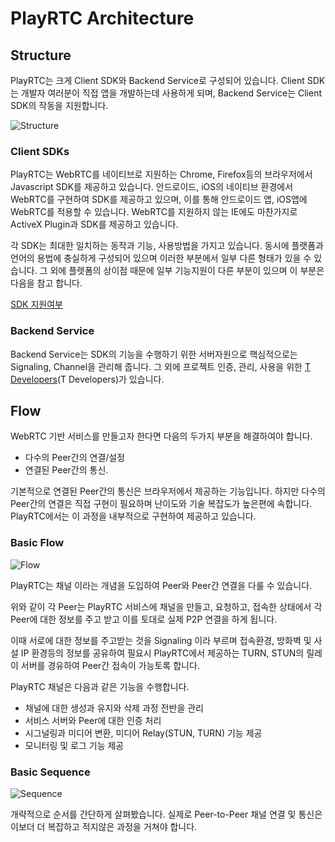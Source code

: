 # PlayRTC Architecture


## Structure

PlayRTC는 크게 Client SDK와 Backend Service로 구성되어 있습니다. Client SDK는 개발자 여러분이 직접 앱을 개발하는데 사용하게 되며, Backend Service는 Client SDK의 작동을 지원합니다.

![Structure](https://docs.google.com/drawings/d/1DdL1798xUbbPbDsWn0048TNgSoPBBu0OTrjc-llauII/pub?w=760&h=685)


### Client SDKs
PlayRTC는 WebRTC를 네이티브로 지원하는 Chrome, Firefox등의 브라우저에서 Javascript SDK를 제공하고 있습니다. 안드로이드, iOS의 네이티브 환경에서 WebRTC를 구현하여 SDK를 제공하고 있으며, 이를 통해 안드로이드 앱, iOS앱에 WebRTC를 적용할 수 있습니다. WebRTC를 지원하지 않는 IE에도 마찬가지로 ActiveX Plugin과 SDK를 제공하고 있습니다.

각 SDK는 최대한 일치하는 동작과 기능, 사용방법을 가지고 있습니다. 동시에 플랫폼과 언어의 용법에 충실하게 구성되어 있으며 이러한 부분에서 일부 다른 형태가 있을 수 있습니다. 그 외에 플렛폼의 상이점 때문에 일부 기능지원이 다른 부분이 있으며 이 부분은 다음을 참고 합니다.

[SDK 지원여부](./feature-map.md)


### Backend Service
Backend Service는 SDK의 기능을 수행하기 위한 서버자원으로 핵심적으로는 Signaling, Channel을 관리해 줍니다. 그 외에 프로젝트 인증, 관리, 사용을 위한 [T Developers](T Developers)가 있습니다.


## Flow

WebRTC 기반 서비스를 만들고자 한다면 다음의 두가지 부분을 해결하여야 합니다.

- 다수의 Peer간의 연결/설정
- 연결된 Peer간의 통신.

기본적으로 연결된 Peer간의 통신은 브라우저에서 제공하는 기능입니다. 하지만 다수의 Peer간의 연결은 직접 구현이 필요하며 난이도와 기술 복잡도가 높은편에 속합니다. PlayRTC에서는 이 과정을 내부적으로 구현하여 제공하고 있습니다.


### Basic Flow

![Flow](https://docs.google.com/drawings/d/1jXCy-IcHo52mXH-x0IBJB6BhXIhF3O3LdLKAbiN4Dfs/pub?w=870&h=641)

PlayRTC는 채널 이라는 개념을 도입하여 Peer와 Peer간 연결을 다룰 수 있습니다.

위와 같이 각 Peer는 PlayRTC 서비스에 채널을 만들고, 요청하고, 접속한 상태에서 각 Peer에 대한 정보를 주고 받고 이를 토대로 실제 P2P 연결을 하게 됩니다.

이때 서로에 대한 정보를 주고받는 것을 Signaling 이라 부르며 접속환경, 방화벽 및 사설 IP 환경등의 정보를 공유하여 필요시 PlayRTC에서 제공하는 TURN, STUN의 릴레이 서버를 경유하여 Peer간 접속이 가능토록 합니다.

PlayRTC 채널은 다음과 같은 기능을 수행합니다.

- 채널에 대한 생성과 유지와 삭제 과정 전반을 관리
- 서비스 서버와 Peer에 대한 인증 처리
- 시그널링과 미디어 변환, 미디어 Relay(STUN, TURN) 기능 제공
- 모니터링 및 로그 기능 제공


### Basic Sequence

![Sequence](https://docs.google.com/drawings/d/1tIuFc4d6R__PlBNwsBsp6yrdmVLZdaWwQYftknenos0/pub?w=674&h=556)

개략적으로 순서를 간단하게 살펴봤습니다. 실제로 Peer-to-Peer 채널 연결 및 통신은 이보더 더 복잡하고 적지않은 과정을 거쳐야 합니다.

[T Developers]:https://developers.sktelecom.com/
